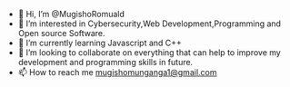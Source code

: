- 👋 Hi, I’m @MugishoRomuald
- 👀 I’m interested in Cybersecurity,Web Development,Programming and Open source Software.
- 🌱 I’m currently learning Javascript and C++ 
- 💞️ I’m looking to collaborate on everything that can help to improve my development and programming skills in future.
- 📫 How to reach me mugishomunganga1@gmail.com
 


